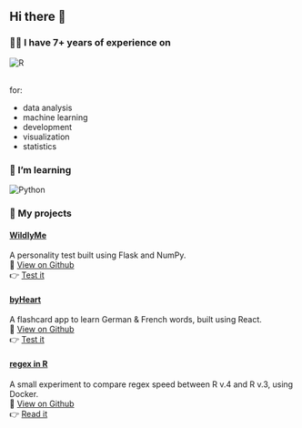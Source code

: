 ## Hi there 👋

### 👨‍💻 I have 7+ years of experience on
<div display="flex">
  <img src="https://img.shields.io/badge/R-276DC3?style=for-the-badge&logo=r&logoColor=white" alt="R"/>
</div>
<br>

for:  

- data analysis
- machine learning
- development
- visualization
- statistics

### 🌱 I’m learning
<div display="flex">
  <img src="https://img.shields.io/badge/python-3670A0?style=for-the-badge&logo=python&logoColor=ffdd54" alt="Python"/>
</div>

### 🏁 My projects

#### <ins>WildlyMe</ins>
A personality test built using Flask and NumPy.  
📁 [View on Github](https://github.com/ju-henry/WildlyMe)  
👉 [Test it](https://wildlyme-67kboof6.b4a.run/)

#### <ins>byHeart</ins>
A flashcard app to learn German & French words, built using React.  
📁 [View on Github](https://github.com/ju-henry/byHeart)  
👉 [Test it](https://byheart-qcf6yc1r.b4a.run/)

#### <ins>regex in R</ins>
A small experiment to compare regex speed between R v.4 and R v.3, using Docker.  
📁 [View on Github](https://github.com/ju-henry/regex-speed)  
👉 [Read it](https://ju-henry.quarto.pub/regex-speed/)

<!--
**ju-henry/ju-henry** is a ✨ _special_ ✨ repository because its `README.md` (this file) appears on your GitHub profile.

Here are some ideas to get you started:

- 🔭 I’m currently working on ...
- 👯 I’m looking to collaborate on ...
- 🤔 I’m looking for help with ...
- 💬 Ask me about ...
- 📫 How to reach me: ...
- 😄 Pronouns: ...
- ⚡ Fun fact: ...
-->
